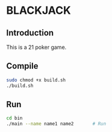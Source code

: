 # BLACKJACK


## Introduction

This is a 21 poker game.

## Compile
```sh
sudo chmod +x build.sh
./build.sh
```

## Run
```sh
cd bin
./main --name name1 name2       # Run
```
